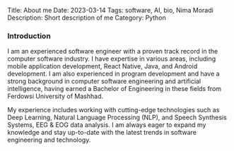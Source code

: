 Title: About me
Date: 2023-03-14
Tags: software, AI, bio, Nima Moradi
Description: Short description of me
Category: Python

### Introduction

I am an experienced software engineer with a proven track record in the computer software industry. I have expertise in various areas, including mobile application development, React Native, Java, and Android development. I am also experienced in program development and have a strong background in computer software engineering and artificial intelligence, having earned a Bachelor of Engineering in these fields from Ferdowsi University of Mashhad.

My experience includes working with cutting-edge technologies such as Deep Learning, Natural Language Processing (NLP), and Speech Synthesis Systems, EEG & EOG data analysis. I am always eager to expand my knowledge and stay up-to-date with the latest trends in software engineering and technology.